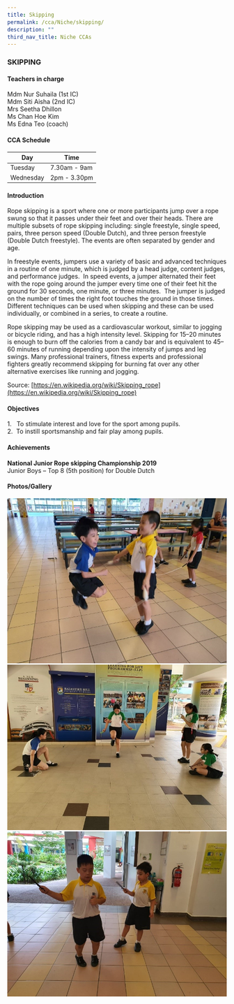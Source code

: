 ```yaml
---
title: Skipping
permalink: /cca/Niche/skipping/
description: ""
third_nav_title: Niche CCAs
---
```


### SKIPPING

#### Teachers in charge
 
Mdm Nur Suhaila (1st IC) <br>
Mdm Siti Aisha (2nd IC) <br>
Mrs Seetha Dhillon <br>
Ms Chan Hoe Kim <br>
Ms Edna Teo (coach)  

#### CCA Schedule  

| Day | Time | 
| --- | --- |
| Tuesday | 7.30am - 9am | 
| Wednesday | 2pm - 3.30pm |

#### Introduction

Rope skipping is a sport where one or more participants jump over a rope swung so that it passes under their feet and over their heads. There are multiple subsets of rope skipping including: single freestyle, single speed, pairs, three person speed (Double Dutch), and three person freestyle (Double Dutch freestyle). The events are often separated by gender and age.

In freestyle events, jumpers use a variety of basic and advanced techniques in a routine of one minute, which is judged by a head judge, content judges, and performance judges.  In speed events, a jumper alternated their feet with the rope going around the jumper every time one of their feet hit the ground for 30 seconds, one minute, or three minutes.  The jumper is judged on the number of times the right foot touches the ground in those times.  Different techniques can be used when skipping and these can be used individually, or combined in a series, to create a routine. 

Rope skipping may be used as a cardiovascular workout, similar to jogging or bicycle riding, and has a high intensity level. Skipping for 15–20 minutes is enough to burn off the calories from a candy bar and is equivalent to 45–60 minutes of running depending upon the intensity of jumps and leg swings. Many professional trainers, fitness experts and professional fighters greatly recommend skipping for burning fat over any other alternative exercises like running and jogging.

Source: [https://en.wikipedia.org/wiki/Skipping_rope](https://en.wikipedia.org/wiki/Skipping_rope)

#### Objectives

1\.   To stimulate interest and love for the sport among pupils. <br>
2.  To instill sportsmanship and fair play among pupils.

#### Achievements

**National Junior Rope skipping Championship 2019**  <br>
Junior Boys – Top 8 (5th position) for Double Dutch

#### Photos/Gallery

![](/images/1%20(22).jpg)
![](/images/2%20(22).jpg)
![](/images/3%20(19).jpg)